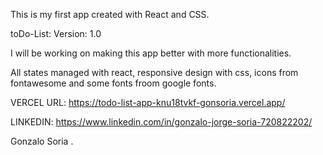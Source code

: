 This is my first app created with React and CSS.

toDo-List:
    Version: 1.0

I will be working on making this app better with more functionalities.

All states managed with react, responsive design with css, icons from fontawesome and some fonts froom google fonts.

VERCEL URL:
    https://todo-list-app-knu18tvkf-gonsoria.vercel.app/

LINKEDIN:
    https://www.linkedin.com/in/gonzalo-jorge-soria-720822202/

Gonzalo Soria . 
